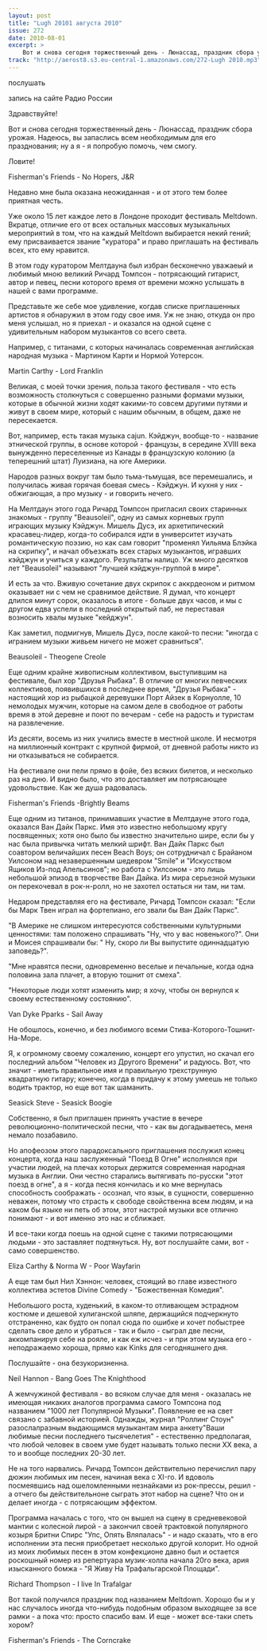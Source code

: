 ```yaml
---
layout: post
title: "Lugh 20101 августа 2010"
issue: 272
date: 2010-08-01
excerpt: >
    Вот и снова сегодня торжественный день - Люнассад, праздник сбора урожая. Надеюсь, вы запаслись всем необходимым для его празднования; ну а я - я попробую помочь, чем смогу.
track: "http://aerost8.s3.eu-central-1.amazonaws.com/272-Lugh 2010.mp3"
---
```


послушать

запись на сайте Радио России

Здравствуйте!

Вот и снова сегодня торжественный день - Люнассад, праздник сбора урожая. Надеюсь, вы запаслись всем необходимым для его празднования; ну а я - я попробую помочь, чем смогу.

Ловите!

Fisherman's Friends - No Hopers, J&R

Недавно мне была оказана неожиданная - и от этого тем более приятная честь.

Уже около 15 лет каждое лето в Лондоне проходит фестиваль Meltdown. Вкратце, отличие его от всех остальных массовых музыкальных мероприятий в том, что на каждый Meltdown выбирается некий гений; ему присваивается звание "куратора" и право приглашать на фестиваль всех, кто ему нравится.

В этом году куратором Мелтдауна был избран бесконечно уважаеый и любимый мною великий Ричард Томпсон - потрясающий гитарист, автор и певец, песни которого время от времени можно услышать в нашей с вами программе.

Представьте же себе мое удивление, когдав списке приглашенных артистов я обнаружил в этом году свое имя. Уж не знаю, откуда он про меня услышал, но я приехал - и оказался на одной сцене с удивительным набором музыкантов со всего света.

Например, с титанами, с которых начиналась современная английская народная музыка - Мартином Карти и Нормой Уотерсон.

Martin Carthy - Lord Franklin

Великая, с моей точки зрения, польза такого фестиваля - что есть возможность столкнуться с совершенно разными формами музыки, которые в обычной жизни ходят какими-то совсем другими путями и живут в своем мире, который с нашим обычным, в общем, даже не пересекается.

Вот, например, есть такая музыка cajun. Кэйджун, вообще-то - название этнической группы, в основе которой - французы, в середине XVIII века вынужденно переселенные из Канады в французскую колонию (а теперешний штат) Луизиана, на юге Америки.

Народов разных вокруг там было тьма-тьмущая, все перемешались, и получилась живая горячая боевая смесь - Кэйджун. И кухня у них - обжигающая, а про музыку - и говорить нечего.

На Мелтдаун этого года Ричард Томпсон пригласил своих старинных знакомых - группу "Beausoleil", одну из самых корневых групп играющих музыку Кэйджун. Мишель Дусэ, их архетипический красавец-лидер, когда-то собирался идти в университет изучать романтическую поэзию, но как сам говорит "променял Уильяма Блэйка на скрипку", и начал объезжать всех старых музыкантов, игравших кэйджун и учиться у каждого. Результаты налицо. Уж много десятков лет "Beausoleil" называют "лучшей кэйджун-группой в мире".

И есть за что. Вживую сочетание двух скрипок с аккрдеоном и ритмом оказывает ни с чем не сравнимое действие. Я думал, что концерт длился минут сорок, оказалось в итоге - больше двух часов, и мы с другом едва успели в последний открытый паб, не переставая возносить хвалы музыке "кейджун".

Как заметил, подмигнув, Мишель Дусэ, после какой-то песни: "иногда с игранием музыки живьем ничего не может сравниться".

Beausoleil - Theogene Creole

Еще одним крайне живописным коллективом, выступившим на фестивале, был хор "Друзья Рыбака". В отличие от многих певческих коллективов, появившихся в последнее время, "Друзья Рыбака" - настоящий хор из рыбацкой деревушки Порт Айзек в Корнуолле, 10 немолодых мужчин, которые на самом деле в свободное от работы время в этой деревне и поют по вечерам - себе на радость и туристам на развлечение.

Из десяти, восемь из них учились вместе в местной школе. И несмотря на миллионный контракт с крупной фирмой, от дневной работы никто из ни отказываться не собирается.

На фестивале они пели прямо в фойе, без всяких билетов, и несколько раз на дню. И видно было, что это доставляет им потрясающее удовольствие. Как же душа радовалась.

Fisherman's Friends -Brightly Beams

Еще одним из титанов, принимавших участие в Мелтдауне этого года, оказался Ван Дайк Паркс. Имя это известно небольшому кругу посвященных; хотя оно было бы известно значительно шире, если бы у нас была привычка читать мелкий шрифт. Ван Дайк Паркс был соавтором величайших песен Beach Boys; он сотрудничал с Брайаном Уилсоном над незавершенным шедевром "Smile" и "Искусством Ящиков Из-под Апельсинов"; но работа с Уилсоном - это лишь небольшой эпизод в творчестве Ван Дайка. Из мира серьезной музыки он перекочевал в рок-н-ролл, но не захотел остаться ни там, ни там.

Недаром представляя его на фестивале, Ричард Томпсон сказал: "Если бы Марк Твен играл на фортепиано, его звали бы Ван Дайк Паркс".

"В Америке не слишком интересуются собственными культурными ценностями: там положено спрашивать "Ну, что у вас новенького?". Они и Моисея спрашивали бы: " Ну, скоро ли Вы выпустите одиннадцатую заповедь?".

"Мне нравятся песни, одновременно веселые и печальные, когда одна половина зала плачет, а вторую тошнит от смеха".

"Некоторые люди хотят изменить мир; я хочу, чтобы он вернулся к своему естественному состоянию".

Van Dyke Pparks - Sail Away

Не обошлось, конечно, и без любимого всеми Стива-Которого-Тошнит-На-Море.

Я, к огромному своему сожалению, концерт его упустил, но скачал его последний альбом "Человек из Другого Времени" и радуюсь. Вот, что значит - иметь правильное имя и правильную трехструнную квадратную гитару; конечно, когда в придачу к этому умеешь не только водить трактор, но еще вот так шаманить.

Seasick Steve - Seasick Boogie

Собственно, я был приглашен принять участие в вечере революционно-политической песни, что - как вы догадываетесь, меня немало позабавило.

Но апофеозом этого парадоксального приглашения послужил конец концерта, когда наш заслуженный "Поезд В Огне" исполнялся при участии людей, на плечах которых держится современная народная музыка в Англии. Они честно старались вытягивать по-русски "этот поезд в огне", а я - когда песня кончилась и ко мне вернулась способность соображать - осознал, что язык, в сущности, совершенно неважен, потому что страсть к свободе свойственна всем людям, и на каком бы языке ни петь об этом, этот настрой музыки все отлично понимают - и вот именно это нас и сближает.

И все-таки когда поешь на одной сцене с такими потрясающими людьми - это заставляет подтянуться. Ну, вот послушайте сами, вот - само совершенство.

Eliza Carthy & Norma W - Poor Wayfarin

А еще там был Нил Хэннон: человек, стоящий во главе известного коллектива эстетов Divine Comedy - "Божественная Комедия".

Небольшого роста, худенький, в каком-то отливающем эстрадном костюме и дешевой хулиганской шляпе, держащийся подчеркнуто отстраненно, как будто он попал сюда по ошибке и хочет побыстрее сделать свое дело и убраться - так и было - сыграл две песни, аккомпанируя себе на рояле, и как еж исчез - и при этом музыка его - неподражаемо хороша, прямо как Kinks для сегодняшнего дня.

Послушайте - она безукоризненна.

Neil Hannon - Bang Goes The Knighthood

А жемчужиной фестиваля - во всяком случае для меня - оказалась не имеющая никаких аналогов программа самого Томпсона под названием "1000 лет Популярной Музыки". Появление ее на свет связано с забавной историей. Однажды, журнал "Роллинг Стоун" разослалразным выдающимся музыкантам мира анкету"Ваши любимые песни последнего тысячелетия" - естественно предполагая, что любой человек в своем уме будет называть только песни XX века, а то и вообще последних 20-30 лет.

Не на того нарвались. Ричард Томпсон действительно перечислил пару дюжин любимых им песен, начиная века с XI-го. И вдоволь посмеявшись над ошеломленными незнайками из рок-прессы, решил - а отчего бы действительноне сыграть этот набор на сцене? Что он и делает иногда - с потрясающим эффектом.

Программа началась с того, что он вышел на сцену в средневековой мантии с колесной лирой - а закончил своей трактовкой популярного козыря Бритни Спирс "Упс, Опять Вляпалась" - и надо сказать, что в его исполнении эта песня приобретает несколько другой колорит. Но одной из моих любимых песен в этом конфекционе давно был и остается роскошный номер из репертуара музик-холла начала 20го века, ария изысканного бомжа - "Я Живу На Трафальгарской Площади".

Richard Thompson - I live In Trafalgar

Вот такой получился праздник под названием Meltdown. Хорошо бы и у нас случалось иногда что-нибудь подобным образом выходящее за все рамки - а пока что: просто спасибо вам. И еще - может все-таки спеть хором?

Fisherman's Friends - The Corncrake
